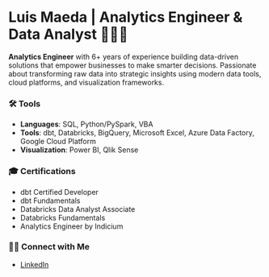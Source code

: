 # Luis Maeda | Analytics Engineer & Data Analyst 🧑🏻‍💻

**Analytics Engineer** with 6+ years of experience building data-driven solutions that empower businesses to make smarter decisions. Passionate about transforming raw data into strategic insights using modern data tools, cloud platforms, and visualization frameworks.


### 🛠️ Tools

- **Languages**: SQL, Python/PySpark, VBA  
- **Tools**: dbt, Databricks, BigQuery, Microsoft Excel, Azure Data Factory, Google Cloud Platform
- **Visualization**: Power BI, Qlik Sense 

### 🎓 Certifications 

- dbt Certified Developer  
- dbt Fundamentals
- Databricks Data Analyst Associate
- Databricks Fundamentals
- Analytics Engineer by Indicium

### 👋🏻 Connect with Me 
- [LinkedIn](https://linkedin.com/in/luismaeda)

